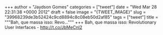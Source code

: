 
+++
author = "Jaydson Gomes"
categories = ["tweet"]
date = "Wed Mar 28 22:31:38 +0000 2012"
draft = false
image = "{TWEET_IMAGE}"
slug = "39968239de3b52424c9cd8894c8c08eb50d2af85"
tags = ["tweet"]
title = """Bah, que massa isso: Revo..."""
+++
Bah, que massa isso: Revolutionary User Interfaces - http://t.co/JbMeCnI2
